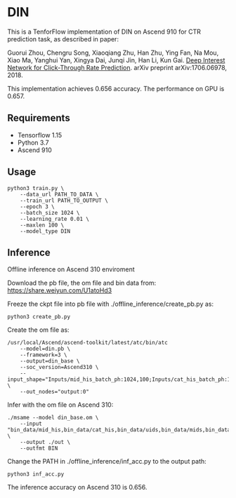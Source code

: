 # DIN

This is a TenforFlow implementation of DIN on Ascend 910 for CTR prediction task, as described in paper:

Guorui Zhou, Chengru Song, Xiaoqiang Zhu, Han Zhu, Ying Fan, Na Mou, Xiao Ma, Yanghui Yan, Xingya Dai, Junqi Jin, Han Li, Kun Gai. [Deep Interest Network for Click-Through Rate Prediction](https://arxiv.org/pdf/1706.06978.pdf). arXiv preprint arXiv:1706.06978, 2018.

This implementation achieves 0.656 accuracy. The performance on GPU is 0.657.



## Requirements

- Tensorflow 1.15
- Python 3.7
- Ascend 910

## Usage

```
python3 train.py \
	--data_url PATH_TO_DATA \
	--train_url PATH_TO_OUTPUT \
	--epoch 3 \
	--batch_size 1024 \
	--learning_rate 0.01 \
	--maxlen 100 \
	--model_type DIN
```

## Inference

Offline inference on Ascend 310 enviroment

Download the pb file, the om file and bin data from: https://share.weiyun.com/U1atoHd3

Freeze the ckpt file into pb file with ./offline_inference/create_pb.py as:

```
python3 create_pb.py
```

Create the om file as:

```
/usr/local/Ascend/ascend-toolkit/latest/atc/bin/atc 
	--model=din.pb \ 
	--framework=3 \
	--output=din_base \
	--soc_version=Ascend310 \
	--input_shape="Inputs/mid_his_batch_ph:1024,100;Inputs/cat_his_batch_ph:1024,100;Inputs/uid_batch_ph:1024;Inputs/mid_batch_ph:1024;Inputs/cat_batch_ph:1024;Inputs/mask:1024,100" \
	--out_nodes="output:0"
```

Infer with the om file on Ascend 310:

```
./msame	--model din_base.om \
	--input "bin_data/mid_his,bin_data/cat_his,bin_data/uids,bin_data/mids,bin_data/cats,bin_data/mid_mask" \
	--output ./out \
	--outfmt BIN
```

Change the PATH in ./offline_inference/inf_acc.py to the output path:

```
python3 inf_acc.py
```

The inference accuracy on Ascend 310 is 0.656.